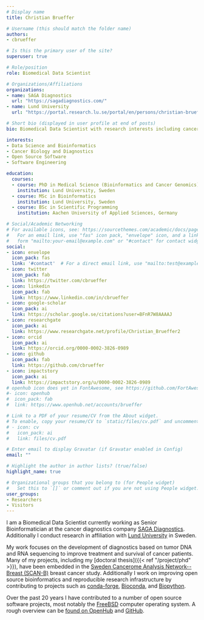 ```yaml
---
# Display name
title: Christian Brueffer

# Username (this should match the folder name)
authors:
- cbrueffer

# Is this the primary user of the site?
superuser: true

# Role/position
role: Biomedical Data Scientist

# Organizations/Affiliations
organizations:
- name: SAGA Diagnostics
  url: "https://sagadiagnostics.com/"
- name: Lund University
  url: "https://portal.research.lu.se/portal/en/persons/christian-brueffer"

# Short bio (displayed in user profile at end of posts)
bio: Biomedical Data Scientist with research interests including cancer diagnostics, cancer biology, and open source bioinformatics.

interests:
- Data Science and Bioinformatics
- Cancer Biology and Diagnostics
- Open Source Software
- Software Engineering

education:
  courses:
  - course: PhD in Medical Science (Bioinformatics and Cancer Genomics)
    institution: Lund University, Sweden
  - course: MSc in Bioinformatics
    institution: Lund University, Sweden
  - course: BSc in Scientific Programming
    institution: Aachen University of Applied Sciences, Germany

# Social/Academic Networking
# For available icons, see: https://sourcethemes.com/academic/docs/page-builder/#icons
#   For an email link, use "fas" icon pack, "envelope" icon, and a link in the
#   form "mailto:your-email@example.com" or "#contact" for contact widget.
social:
- icon: envelope
  icon_pack: fas
  link: '#contact'  # For a direct email link, use "mailto:test@example.org".
- icon: twitter
  icon_pack: fab
  link: https://twitter.com/cbrueffer
- icon: linkedin
  icon_pack: fab
  link: https://www.linkedin.com/in/cbrueffer
- icon: google-scholar
  icon_pack: ai
  link: https://scholar.google.se/citations?user=BFnR7W8AAAAJ
- icon: researchgate
  icon_pack: ai
  link: https://www.researchgate.net/profile/Christian_Brueffer2
- icon: orcid
  icon_pack: ai
  link: https://orcid.org/0000-0002-3826-0989
- icon: github
  icon_pack: fab
  link: https://github.com/cbrueffer
- icon: impactstory
  icon_pack: ai
  link: https://impactstory.org/u/0000-0002-3826-0989
# openhub icon does yet in FontAwesome, see https://github.com/FortAwesome/Font-Awesome/issues/8347
#- icon: openhub
#  icon_pack: fab
#  link: https://www.openhub.net/accounts/brueffer

# Link to a PDF of your resume/CV from the About widget.
# To enable, copy your resume/CV to `static/files/cv.pdf` and uncomment the lines below.
# - icon: cv
#   icon_pack: ai
#   link: files/cv.pdf

# Enter email to display Gravatar (if Gravatar enabled in Config)
email: ""

# Highlight the author in author lists? (true/false)
highlight_name: true

# Organizational groups that you belong to (for People widget)
#   Set this to `[]` or comment out if you are not using People widget.
user_groups:
- Researchers
- Visitors
---
```


I am a Biomedical Data Scientist currently working as Senior Bioinformatician at the cancer diagnostics company [SAGA Diagnostics](http://sagadiagnostics.com/). Additionally I conduct research in affiliation with
[Lund University](https://portal.research.lu.se/portal/en/persons/christian-brueffer) in Sweden.

My work focuses on the development of diagnostics based on tumor DNA and RNA sequencing to improve treatment and survival of cancer patients.
Many of my projects, including my [doctoral thesis]({{< ref "/project/phd" >}}), have been embedded in the [Sweden Cancerome Analysis Network--Breast (SCAN-B)](https://www.scan-b.lu.se/) breast cancer study.
Additionally I work on improving open source bioinformatics and reproducible research infrastructure
by contributing to projects such as [conda-forge](https://conda-forge.org/), [Bioconda](http://bioconda.github.io/), and [Biopython](http://biopython.org/).

Over the past 20 years I have contributed to a number of open source software projects, most notably the [FreeBSD](https://www.freebsd.org/) computer
operating system. A rough overview can be [found on OpenHub](https://www.openhub.net/accounts/brueffer) and [GitHub](https://github.com/cbrueffer).
